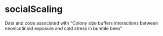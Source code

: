 # socialScaling
Data and code associated with "Colony size buffers interactions between neonicotinoid exposure and cold stress in bumble bees"

